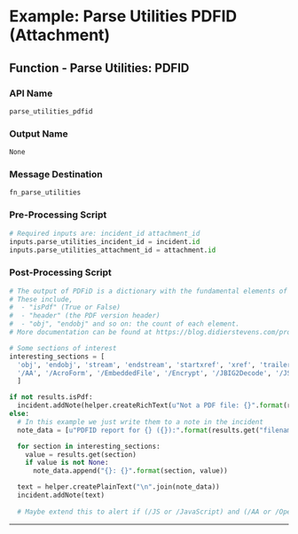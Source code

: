 <!--
    DO NOT MANUALLY EDIT THIS FILE
    THIS FILE IS AUTOMATICALLY GENERATED WITH resilient-sdk codegen
-->

# Example: Parse Utilities PDFID (Attachment)

## Function - Parse Utilities: PDFID

### API Name
`parse_utilities_pdfid`

### Output Name
`None`

### Message Destination
`fn_parse_utilities`

### Pre-Processing Script
```python
# Required inputs are: incident_id attachment_id
inputs.parse_utilities_incident_id = incident.id
inputs.parse_utilities_attachment_id = attachment.id
```

### Post-Processing Script
```python
# The output of PDFiD is a dictionary with the fundamental elements of the PDF file.
# These include,
#  - "isPdf" (True or False)
#  - "header" (the PDF version header)
#  - "obj", "endobj" and so on: the count of each element.
# More documentation can be found at https://blog.didierstevens.com/programs/pdf-tools/

# Some sections of interest
interesting_sections = [
  'obj', 'endobj', 'stream', 'endstream', 'startxref', 'xref', 'trailer',
  '/AA', '/AcroForm', '/EmbeddedFile', '/Encrypt', '/JBIG2Decode', '/JS', '/JavaScript', '/Launch', '/ObjStm', '/OpenAction', '/Page', '/RichMedia', '/XFA'
  ]

if not results.isPdf:
  incident.addNote(helper.createRichText(u"Not a PDF file: {}".format(results.get("filename"))))
else:
  # In this example we just write them to a note in the incident
  note_data = [u"PDFID report for {} ({}):".format(results.get("filename"), results.header)]

  for section in interesting_sections:
    value = results.get(section)
    if value is not None:
      note_data.append("{}: {}".format(section, value))

  text = helper.createPlainText("\n".join(note_data))
  incident.addNote(text)
  
  # Maybe extend this to alert if (/JS or /JavaScript) and (/AA or /OpenAction)

```

---

